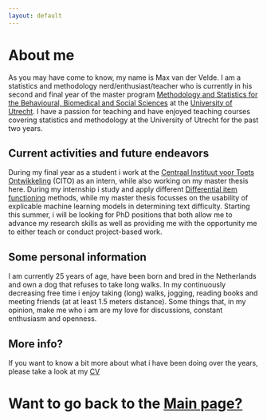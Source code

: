 ```yaml
---
layout: default
---
```



# About me
As you may have come to know, my name is Max van der Velde. I am a statistics and methodology nerd/enthusiast/teacher who is currently in his second and final year of the master program [Methodology and Statistics for the Behavioural, Biomedical and Social Sciences](https://www.uu.nl/masters/en/methodology-and-statistics-behavioural-biomedical-and-social-sciences) at the [University of Utrecht](https://www.uu.nl/). I have a passion for teaching and have enjoyed teaching courses covering statistics and methodology at the University of Utrecht for the past two years.  

## Current activities and future endeavors 
During my final year as a student i work at the [Centraal Instituut voor Toets Ontwikkeling](https://www.cito.nl/) (CITO) as an intern, while also working on my master thesis here. During my internship i study and apply different [Differential item functioning](https://link.springer.com/article/10.1007/s11336-014-9408-y) methods, while my master thesis focusses on the usability of explicable  machine learning models in determining text difficulty. Starting this summer, i will be looking for PhD positions that both allow me to  advance my research skills as well as providing me with the opportunity me to either teach or conduct project-based work. 

## Some personal information
I am currently 25 years of age, have been born and bred in the Netherlands and own a dog that refuses to take long walks. In my continuously decreasing free time i enjoy taking (long) walks, jogging, reading books and meeting friends (at at least 1.5 meters distance). Some things that, in my opinion, make me who i am are my love for discussions, constant enthusiasm and openness.  

## More info?
If you want to know a bit more about what i have been doing over the years, please take a look at my [CV](https://maxvandervelde.github.io/FInal_CV_12_01_2020.pdf)


# Want to go back to the [Main page?](https://maxvandervelde.github.io/)
